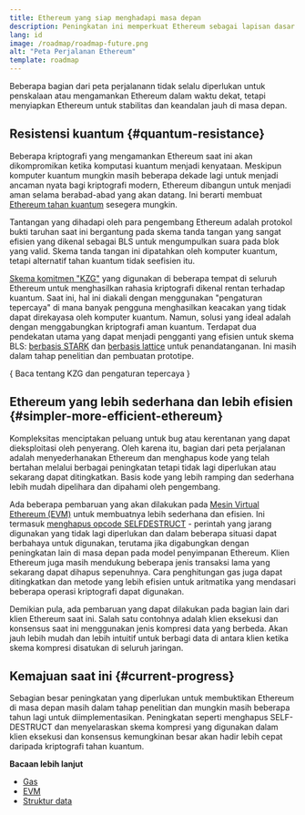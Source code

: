 ```yaml
---
title: Ethereum yang siap menghadapi masa depan
description: Peningkatan ini memperkuat Ethereum sebagai lapisan dasar terdesentralisasi yang tangguh untuk masa depan, apa pun yang akan terjadi.
lang: id
image: /roadmap/roadmap-future.png
alt: "Peta Perjalanan Ethereum"
template: roadmap
---
```


Beberapa bagian dari peta perjalanann tidak selalu diperlukan untuk penskalaan atau mengamankan Ethereum dalam waktu dekat, tetapi menyiapkan Ethereum untuk stabilitas dan keandalan jauh di masa depan.

## Resistensi kuantum \{#quantum-resistance}

Beberapa kriptografi yang mengamankan Ethereum saat ini akan dikompromikan ketika komputasi kuantum menjadi kenyataan. Meskipun komputer kuantum mungkin masih beberapa dekade lagi untuk menjadi ancaman nyata bagi kriptografi modern, Ethereum dibangun untuk menjadi aman selama berabad-abad yang akan datang. Ini berarti membuat [Ethereum tahan kuantum](https://consensys.net/blog/developers/how-will-quantum-supremacy-affect-blockchain/) sesegera mungkin.

Tantangan yang dihadapi oleh para pengembang Ethereum adalah protokol bukti taruhan saat ini bergantung pada skema tanda tangan yang sangat efisien yang dikenal sebagai BLS untuk mengumpulkan suara pada blok yang valid. Skema tanda tangan ini dipatahkan oleh komputer kuantum, tetapi alternatif tahan kuantum tidak seefisien itu.

[Skema komitmen "KZG"](/roadmap/danksharding/#what-is-kzg) yang digunakan di beberapa tempat di seluruh Ethereum untuk menghasilkan rahasia kriptografi dikenal rentan terhadap kuantum. Saat ini, hal ini diakali dengan menggunakan "pengaturan tepercaya" di mana banyak pengguna menghasilkan keacakan yang tidak dapat direkayasa oleh komputer kuantum. Namun, solusi yang ideal adalah dengan menggabungkan kriptografi aman kuantum. Terdapat dua pendekatan utama yang dapat menjadi pengganti yang efisien untuk skema BLS: [berbasis STARK](https://hackmd.io/@vbuterin/stark_aggregation) dan [berbasis lattice](https://medium.com/asecuritysite-when-bob-met-alice/so-what-is-lattice-encryption-326ac66e3175) untuk penandatanganan. Ini masih dalam tahap penelitian dan pembuatan prototipe.

{
<ButtonLink variant="outline-color" to="/roadmap/danksharding#what-is-kzg"> Baca tentang KZG dan pengaturan tepercaya</ButtonLink>
}

## Ethereum yang lebih sederhana dan lebih efisien \{#simpler-more-efficient-ethereum}

Kompleksitas menciptakan peluang untuk bug atau kerentanan yang dapat dieksploitasi oleh penyerang. Oleh karena itu, bagian dari peta perjalanan adalah menyederhanakan Ethereum dan menghapus kode yang telah bertahan melalui berbagai peningkatan tetapi tidak lagi diperlukan atau sekarang dapat ditingkatkan. Basis kode yang lebih ramping dan sederhana lebih mudah dipelihara dan dipahami oleh pengembang.

Ada beberapa pembaruan yang akan dilakukan pada [Mesin Virtual Ethereum (EVM)](/developers/docs/evm) untuk membuatnya lebih sederhana dan efisien. Ini termasuk [menghapus opcode SELFDESTRUCT](https://hackmd.io/@vbuterin/selfdestruct) - perintah yang jarang digunakan yang tidak lagi diperlukan dan dalam beberapa situasi dapat berbahaya untuk digunakan, terutama jika digabungkan dengan peningkatan lain di masa depan pada model penyimpanan Ethereum. Klien Ethereum juga masih mendukung beberapa jenis transaksi lama yang sekarang dapat dihapus sepenuhnya. Cara penghitungan gas juga dapat ditingkatkan dan metode yang lebih efisien untuk aritmatika yang mendasari beberapa operasi kriptografi dapat digunakan.

Demikian pula, ada pembaruan yang dapat dilakukan pada bagian lain dari klien Ethereum saat ini. Salah satu contohnya adalah klien eksekusi dan konsensus saat ini menggunakan jenis kompresi data yang berbeda. Akan jauh lebih mudah dan lebih intuitif untuk berbagi data di antara klien ketika skema kompresi disatukan di seluruh jaringan.

## Kemajuan saat ini \{#current-progress}

Sebagian besar peningkatan yang diperlukan untuk membuktikan Ethereum di masa depan masih dalam tahap penelitian dan mungkin masih beberapa tahun lagi untuk diimplementasikan. Peningkatan seperti menghapus SELF-DESTRUCT dan menyelaraskan skema kompresi yang digunakan dalam klien eksekusi dan konsensus kemungkinan besar akan hadir lebih cepat daripada kriptografi tahan kuantum.

**Bacaan lebih lanjut**

- [Gas](/developers/docs/gas)
- [EVM](/developers/docs/evm)
- [Struktur data](/developers/docs/data-structures-and-encoding)
